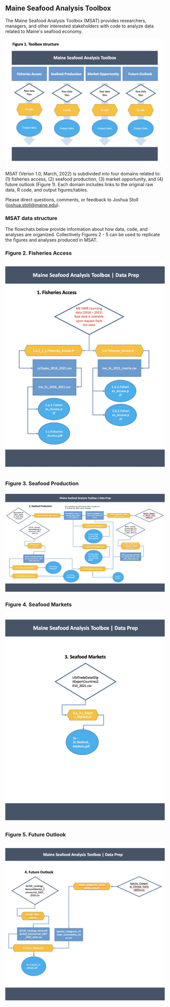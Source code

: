 ## Maine Seafood Analysis Toolbox

The Maine Seafood Analysis Toolbox (MSAT) provides researchers, managers, and other interested stakeholders with code to analyze data related to Maine's seafood economy. 

<img style="float: center;" src="https://github.com/Social-Oceans-Lab/Maine_Seafood_Analysis/blob/main/Background/Fig1.Toolbox.jpg" alt="Figure1_Toolbox_Structure" width="600"> 

MSAT (Verion 1.0, March, 2022) is subdivided into four domains related to: (1) fisheries access, (2) seafood production, (3) market opportunity, and (4) future outlook (Figure 1). Each domain includes links to the original raw data, R code, and output figures/tables. 

Please direct questions, comments, or feedback to Joshua Stoll (joshua.stoll@maine.edu). 

### MSAT data structure

The flowchats below provide information about how data, code, and analyses are organized. Collectively Figures 2 - 5 can be used to replicate the figures and analyses produced in MSAT.  


### Figure 2. Fisheries Access

<img style="float: center;" src="https://github.com/Social-Oceans-Lab/Maine_Seafood_Analysis/blob/main/Background/Fig2.Toolbox.jpg" alt="Figure2_Toolbox_Structure" width="600"> 


### Figure 3. Seafood Production

<img style="float: center;" src="https://github.com/Social-Oceans-Lab/Maine_Seafood_Analysis/blob/main/Background/Fig3.Toolbox.jpg" alt="Figure3_Toolbox_Structure" width="600"> 

### Figure 4. Seafood Markets

<img style="float: center;" src="https://github.com/Social-Oceans-Lab/Maine_Seafood_Analysis/blob/main/Background/Fig4.Toolbox.jpg" alt="Figure4_Toolbox_Structure" width="600"> 

### Figure 5. Future Outlook


<img style="float: center;" src="https://github.com/Social-Oceans-Lab/Maine_Seafood_Analysis/blob/main/Background/Fig5.Toolbox.jpg" alt="Figure5_Toolbox_Structure" width="600"> 
